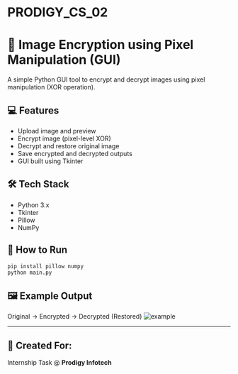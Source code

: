 # PRODIGY_CS_02
# 🔐 Image Encryption using Pixel Manipulation (GUI)

A simple Python GUI tool to encrypt and decrypt images using pixel manipulation (XOR operation).

## 💻 Features
- Upload image and preview
- Encrypt image (pixel-level XOR)
- Decrypt and restore original image
- Save encrypted and decrypted outputs
- GUI built using Tkinter

## 🛠️ Tech Stack
- Python 3.x
- Tkinter
- Pillow
- NumPy

## 🚀 How to Run

```bash
pip install pillow numpy
python main.py
```

## 🖼️ Example Output

Original → Encrypted → Decrypted (Restored)
![example](example_screenshot.jpg)

---

## 📌 Created For:
Internship Task @ **Prodigy Infotech**
